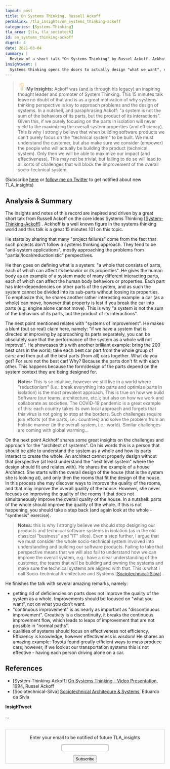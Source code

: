 ```yaml
---
layout: post
title: On Systems Thinking, Russell Ackoff
permalink: /tla_insights/on_systems_thinking-ackoff
categories: [Systems-Thinking]
tla_area: [tla, tla_sociotech]
id: on_systems_thinking-ackoff
digest: 4
date: 2021-03-04
summary: |
  Review of a short talk "On Systems Thinking" by Russel Ackoff. Ackhoff is a well known figure in the systems thinking world and this talk is a great 15 minutes 101 on this topic.  
insightweet: |
  Systems thinking opens the doors to actually design "what we want", not "what we don't want" (in local part of the system). This is key as a system is not the sum of the behaviors of its parts, but the product of its interactions. (Ackoff).
---
```


> ![light](/assets/light-bulb.png) **My Insights:** Ackoff was (and is through his legacy) an inspiring thought leader and promoter of System Thinking. This 15 minutes talk leave no doubt of that and is as a great motivation of why systems thinking perspective is key to approach problems and the design of systems. In a nutshell, and paraphrasing Ackoff: "a system is not the sum of the behaviors of its parts, but the product of its interactions". Given this, if we purely focusing on the parts in isolation will never yield to the maximizing the overall system properties (and efficiency). This is why I strongly believe that when building software products we can't purely focus on the "technical system" to be built. We must understand the customer, but also make sure we consider (empower) the people who will actually be building the product (technical system). Only then we will be able to maximize our impact (and effectiveness). This may not be trivial, but failing to do so will lead to all sorts of challenges that will block the improvement of the overall socio-technical system.

(Subscribe <a href="https://tinyletter.com/tla_insights" target="_blank">here</a> or <a href="https://twitter.com/emgsilva">follow me on Twitter</a> to get notified about new TLA_insights)

## Analysis & Summary

The insights and notes of this record are inspired and driven by a great short talk from Russell Ackoff on the core ideas Systems Thinking [<a href="#systems-thinking-ackoff">System-Thinking-Ackoff</a>] . Ackhoff is a well known figure in the systems thinking world and this talk is a great 15 minutes 101 on this topic.

He starts by sharing that many "project failures" come from the fact that such projects don't follow a systems thinking approach. They tend to be "anti-system applications", mostly approaching the problems from "partial/local/reductionistic" perspectives.

He then goes on defining what is a system: "a whole that consists of parts, each of which can affect its behavior or its properties". He gives the human body as an example of a system made of many different interacting parts, each of which can affect the human body behaviors or properties. Each part has inter-dependencies on other parts of the system, and as such the system cannot be divided into its sub-parts without loosing its properties. To emphasize this, he shares another rather interesting example: a car (as a whole) can move, however that property is lost if you break the car into parts (e.g: engine alone cannot move). This is why "a system is not the sum of the behaviors of its parts, but the product of its interactions".

The next point mentioned relates with "systems of improvement". He makes a blunt (but so real) claim here, namely: "if we have a system that is directed at improving by approaching its parts separately, you can be absolutely sure that the performance of the system as a whole will not improve!". He showcases this with another brilliant example: bring the 200 best cars in the world; take each best car part from the whole group of cars; and then put all the best parts (from all) cars together. What do you get? For sure not the best car! Why? Because the parts don't fit with each other. This happens because the form/design of the parts depend on the system context they are being designed for.

> **Notes:** This is so intuitive, however we still live in a world where "reductionism" (i.e.: break everything into parts and optimize parts in isolation) is the most prevalent approach. This is true on how we build Software (our teams, architecture, etc.); but also on how we work and collaborate as societies. The COVID-19 pandemic is a great example of this: each country takes its own local approach and forgets that this virus is not going to stop at the borders. Such challenges require join efforts (of the parts, i.e.: countries) and solve the problem from an holistic manner (in the overall system, i.e.: world). Similar challenges are coming with global warming...

On the next point Ackhoff shares some great insights on the challenges and approach for the "architect of systems". On his words this is a person that should be able to understand the system as a whole and how its parts interact to create the whole. An architect cannot properly design without that perspective (at least understand the "next level system" where the design should fit and relates with). He shares the example of a house Architect. She starts with the overall design of the house (that is the system she is looking at), and only then the rooms that fit the design of the house. In this process she may discover ways to improve the quality of the rooms, and that may improve the overall quality of the house. However, she never focuses on improving the quality of the rooms if that does not simultaneously improve the overall quality of the house. In a nutshell: parts of the whole should improve the quality of the whole. If this is not happening, you should take a step back (and again look at the whole - "synthesis" exercise).

> **Notes:** this is why I strongly believe we should stop designing our products and technical software systems in isolation (as in the old classical "business" and "IT" silos). Even a step further, I argue that we must consider the whole socio-technical system involved into understanding and building our software products. Failing to take that perspective means that we will also fail to understand how we can improve the overall system, e.g.: have a clear understanding of the customer, the teams that will be building and owning the systems and make sure the technical systems are aligned with that. This is what I call Socio-technical Architecture and Systems [<a href="#sociotechnical-silva">Sociotechnical-Silva</a>] .

He finishes the talk with several amazing remarks, namely:

- getting rid of deficiencies on parts does not improve the quality of the system as a whole. Improvements should be focused on "what you want", not on what you don't want.
- "continuous improvement" is as nearly as important as "discontinuous improvement". Creativity is a discontinuity, it breaks the continuous improvement flow, which leads to leaps of improvement that are not possible in "normal paths".
- qualities of systems should focus on effectiveness not efficiency. Efficiency is knowledge, however effectiveness is wisdom! He shares an amazing example: Toyota found greatly efficient ways to mass produce cars; however, if we look at our transportation systems this is not effective - having each person driving alone on a car.

## References

- [System-Thinking-Ackoff] [On Systems Thinking - Video Presentation](https://www.youtube.com/watch?v=OqEeIG8aPPk), 1994, Russel Ackoff <a name="systems-thinking-ackoff"></a>
- [Sociotechnical-Silva] [Sociotechnical Architecure & Systems](https://esilva.net/sociotechnical), Eduardo da Sivla <a name="sociotechnical-silva"></a>


**InsighTweet**

...

<br>

<form style="border:1px solid #ccc;padding:3px;text-align:center;" action="https://tinyletter.com/tla_insights"
  method="post" target="popupwindow"
  onsubmit="window.open('https://tinyletter.com/tla_insights', 'popupwindow', 'scrollbars=yes,width=800,height=600');return true">
  <p><label for="tlemail">Enter your email to be notified of future TLA_insights</label></p>
  <p><input type="text" style="width:140px" name="email" id="tlemail" /></p><input type="hidden" value="1"
    name="embed" /><input type="submit" value="Subscribe" />
</form>
